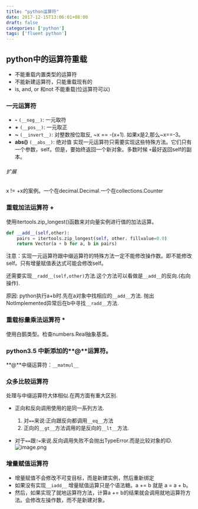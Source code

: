 ```yaml
---
title: "python运算符"
date: 2017-12-15T13:06:01+08:00
draft: false
categories: ['python']
tags: ['fluent python']
---
```


## python中的运算符重载

- 不能重载内置类型的运算符
- 不能新建运算符，只能重载现有的
- is, and, or 和not 不能重载(位运算符可以)

### 一元运算符
- **-** `(__neg__)`: 一元取符
- **+** `(__pos__)`: 一元取正
- **~** `(__invert__)`: 对整数按位取反, ~x == -(x+1). 
如果x是2,那么~x==-3。
- **abs()** `(__abs__)`: 绝对值
实现一元运算符只需要实现这些特殊方法。它们只有一个参数，self。但是，要始终返回一个新对象。多数时候 `+`最好返回self的副本。
###### 扩展
x != +x的案例。一个在decimal.Decimal.一个在collections.Counter

### 重载加法运算符 **+**

使用itertools.zip_longest()函数来对向量实例进行值的加法运算。
```python
def __add__(self,other):
    pairs = itertools.zip_longest(self, other. fillvalue=0.0)
    return Vector(a + b for a, b in pairs)
```
注意：实现一元运算符跟中缀运算符的特殊方法一定不能修改操作数。即不能修改self。只有增量赋值表达式可能会修改self。

还需要实现`__radd__(self,other)`方法.这个方法可以看做是`__add__`的反向.(右向操作).

原因: python执行a+b时.先在a对象中找相应的`__add__`方法. 抛出NotImplemented异常后在b中寻找`__radd__`方法.

### 重载标量乘法运算符 __*__

使用白鹅类型。检查numbers.Real抽象基类。

### python3.5 中新添加的**@**运算符。

**@**中缀运算符：`__matmul__`

### 众多比较运算符

处理与中缀运算符大体相似.在两方面有重大区别.

- 正向和反向调用使用的是同一系列方法.

  1. 对`==`来说:正向跟反向都调用`__eq__`方法
  2. 正向的`__gt__`方法调用的是反向的`__lt__`方法.
- 对于`==`跟`!=`来说.反向调用失败不会抛出TypeError.而是比较对象的ID.
![image.png](http://upload-images.jianshu.io/upload_images/6865906-894f94377866a034.png?imageMogr2/auto-orient/strip%7CimageView2/2/w/1240)

### 增量赋值运算符

- 增量赋值不会修改不可变目标，而是新建实例，然后重新绑定
- 如果没有实现`__iadd__` 增量赋值运算只是个语法糖。a += b 就是 a = a + b。
- 然后，如果实现了就地运算符方法，计算a += b的结果就会调用就地运算符方法。会修改左操作数，而不是新建对象。

